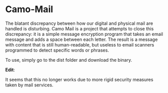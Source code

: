 # Camo-Mail

The blatant discrepancy between how our digital and physical mail are handled is disturbing. Camo Mail is a project that attempts to close this discrepancy: it is a simple message encryption program that takes an email message and adds a space between each letter. The result is a message with content that is still human-readable, but useless to email scanners programmed to detect specific words or phrases.

To use, simply go to the dist folder and download the binary. 

**Edit**:

It seems that this no longer works due to more rigid security measures taken by mail services.




